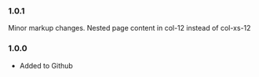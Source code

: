 ### 1.0.1 ##
 Minor markup changes. Nested page content in col-12 instead of col-xs-12
### 1.0.0 ###

* Added to Github